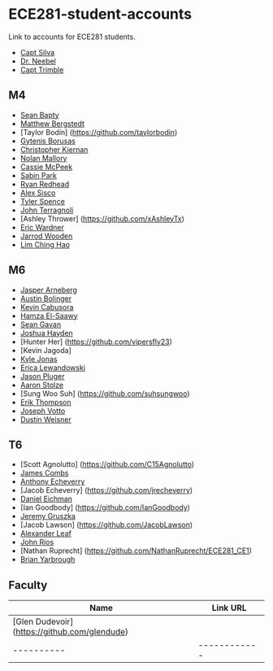 ECE281-student-accounts
=======================

Link to accounts for ECE281 students.

- [Capt Silva](https://www.github.com/sivwizinbiznilva)
- [Dr. Neebel](https://github.com/drdanial)
- [Capt Trimble](https://github.com/vtrimble)

## M4

- [Sean Bapty](https://github.com/seanbapty)
- [Matthew Bergstedt](https://github.com/mbergstedt)
- [Taylor Bodin] (https://github.com/taylorbodin)
- [Gytenis Borusas](https://www.github.com/gytenis98)
- [Christopher Kiernan](https://github.com/ChrisMKiernan)
- [Nolan Mallory](https://github.com/nolanmallory)
- [Cassie McPeek](https://github.com/CassieMcPeek)
- [Sabin Park](https://github.com/sabinpark)
- [Ryan Redhead](https://github.com/RyanRedhead)
- [Alex Sisco](https://github.com/alexsisco714)
- [Tyler Spence](https://github.com/TylerSpence)
- [John Terragnoli](https://github.com/JohnTerragnoli)
- [Ashley Thrower] (https://github.com/xAshleyTx)
- [Eric Wardner](https://github.com/EricWardner)
- [Jarrod Wooden](https://github.com/JarrodWooden)
- [Lim Ching Hao](https://github.com/Chinglim)

## M6

- [Jasper Arneberg](https://github.com/JasperArneberg)
- [Austin Bolinger](https://github.com/Austinbolinger)
- [Kevin Cabusora](https://github.com/KevinCabusora)
- [Hamza El-Saawy](https://github.com/hamzaelsaawy)
- [Sean Gavan](https://github.com/SeanGavan)
- [Joshua Hayden](https://github.com/JoshuaHayden)
- [Hunter Her] (https://github.com/vipersfly23)
- [Kevin Jagoda]
- [Kyle Jonas](https://github.com/KyleJonas)
- [Erica Lewandowski](https://github.com/EricaLewandowski)
- [Jason Pluger](https://github.com/JasonPluger)
- [Aaron Stolze](https://github.com/aaronstolze)
- [Sung Woo Suh] (https://github.com/suhsungwoo)
- [Erik Thompson](https://github.com/C16erikthompson)
- [Joseph Votto](https://github.com/Farseer14)
- [Dustin Weisner](https://github.com/dustyweisner)

## T6

- [Scott Agnolutto] (https://github.com/C15Agnolutto)
- [James Combs](https://github.com/jcel)
- [Anthony Echeverry](https://github.com/AnthonyEcheverry)
- [Jacob Echeverry] (https://github.com/jrecheverry)
- [Daniel Eichman](https://github.com/DanielEichman) 
- [Ian Goodbody] (https://github.com/IanGoodbody)
- [Jeremy Gruszka]( https://github.com/JeremyGruszka)
- [Jacob Lawson] (https://github.com/JacobLawson)
- [Alexander Leaf](https://github.com/apleaf)
- [John Rios](https://github.com/John-Rios)
- [Nathan Ruprecht] (https://github.com/NathanRuprecht/ECE281_CE1)
- [Brian Yarbrough](https://github.com/byarbrough)

## Faculty


|Name|Link URL|
|---|---|
| [Glen Dudevoir]   (https://github.com/glendude)| |
|----------|------------|
